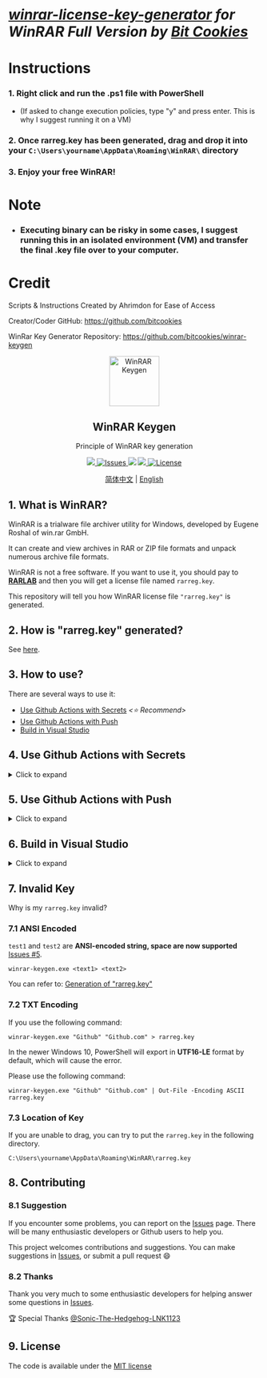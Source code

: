 # ***[winrar-license-key-generator](https://github.com/bitcookies/winrar-keygen) for WinRAR Full Version by [Bit Cookies](https://github.com/bitcookies)***

# Instructions

### 1. Right click and run the .ps1 file with PowerShell
* (If asked to change execution policies, type "y" and press enter. This is why I suggest running it on a VM)

### 2. Once rarreg.key has been generated, drag and drop it into your ```C:\Users\yourname\AppData\Roaming\WinRAR\``` directory

### 3. Enjoy your free WinRAR!

# Note 
* ### Executing binary can be risky in some cases, I suggest running this in an isolated environment (VM) and transfer the final .key file over to your computer.

# Credit
Scripts & Instructions Created by Ahrimdon for Ease of Access

Creator/Coder GitHub: https://github.com/bitcookies

WinRar Key Generator Repository: https://github.com/bitcookies/winrar-keygen

<p align="center">
 <img width="100px" src="icon.png" align="center" alt="WinRAR Keygen" />
 <h2 align="center">WinRAR Keygen</h2>
 <p align="center">Principle of WinRAR key generation</p>
</p>
<p align="center">
  <a href="https://github.com/bitcookies/winrar-keygen/releases">
  	<img src="https://img.shields.io/github/v/release/bitcookies/winrar-keygen?label=version" />
  </a>
  <a href="https://github.com/bitcookies/winrar-keygen/issues">
  	<img alt="Issues" src="https://img.shields.io/github/issues/bitcookies/winrar-keygen?color=F48D73" />
  </a>
  <img src="https://img.shields.io/badge/Visual%20Studio-2022-5D4298" />
  <a href="https://github.com/bitcookies/winrar-keygen/actions">
      <img src="https://img.shields.io/badge/Github-Actions-4184F4" />
  </a>
  <a href="https://github.com/bitcookies/winrar-keygen/blob/master/LICENSE">
  	<img alt="License" src="https://img.shields.io/github/license/bitcookies/winrar-keygen.svg" />
  </a>
</p>
<p align="center">
  <a href="README.zh-CN.md">简体中文</a> | <a href="README.md">English</a>
</p>

## 1. What is WinRAR?

WinRAR is a trialware file archiver utility for Windows, developed by Eugene Roshal of win.rar GmbH. 

It can create and view archives in RAR or ZIP file formats and unpack numerous archive file formats. 

WinRAR is not a free software. If you want to use it, you should pay to [__RARLAB__](https://www.rarlab.com/) and then you will get a license file named `rarreg.key`. 

This repository will tell you how WinRAR license file `"rarreg.key"` is generated. 

## 2. How is "rarreg.key" generated?

See [here](README.HOW_DOES_IT_WORK.md).

## 3. How to use?

There are several ways to use it:

- [Use Github Actions with Secrets](#4-Use-Github-Actions-with-Secrets) *<⭐ Recommend>*
- [Use Github Actions with Push](#5-Use-Github-Actions-with-Push)
- [Build in Visual Studio](#6-Build-in-Visual-Studio)

## 4. Use Github Actions with Secrets

<details>
<summary>Click to expand</summary>


Use [Secrets](https://docs.github.com/en/actions/security-guides/encrypted-secrets) you don't need to commits to the repository, so you can fetch upstream without conflicts. So I recommend using this method.

### 4.1 Fork

**Fork** this repo.

![Fork](assets/fork-light.png#gh-light-mode-only)

![Fork](assets/fork-dark.png#gh-dark-mode-only)

### 4.2 Creating Secrets

Open your forked repository, and go to **Settings > Secrets > Actions > New repository secret**.

![Secrets](assets/secrets-light.png#gh-light-mode-only)

![Secrets](assets/secrets-dark.png#gh-dark-mode-only)

Create two Secrets named `text1` and `text2` and fill in values.

![Add Secrets](assets/secrets-add-light.png#gh-light-mode-only)

![Add Secrets](assets/secrets-add-dark.png#gh-dark-mode-only)

Once created, you will see:

![Secrets Repo](assets/secrets-repo-light.png#gh-light-mode-only)

![Secrets Repo](assets/secrets-repo-dark.png#gh-dark-mode-only)

### 4.3 Run Workflow

Go to **Actions** and select **WinRAR Keygen Secrets** to run Workflow manually.

![Run](assets/run-workflow-light.png#gh-light-mode-only)

![Run](assets/run-workflow-dark.png#gh-dark-mode-only)

After running successfully, open the corresponding task and select **rarreg_file** to download.

![Download](assets/file-download-light.png##gh-light-mode-only)

![Download](assets/file-download-dark.png#gh-dark-mode-only)

</details>

## 5. Use Github Actions with Push

<details>
<summary>Click to expand</summary>

Using push for key generation is very simple and convenient, but when there are updates to fetch upstream, you need to manually merge conflicts. So I would recommend [Use Github Actions with Secrets](#4-Use-Github-Actions-with-Secrets), but you can still use the push action.

### 5.1 Fork

**Fork** this repo.

![Fork](assets/fork-light.png#gh-light-mode-only)

![Fork](assets/fork-dark.png#gh-dark-mode-only)

If you've forked before and I've committed new code, but you don't know how to merge the new content into your repository, then you can delete the current fork and fork again.

### 5.2 Modify info.json

Open your forked repository, and go to `keygen/info.json` and click on the edit button to edit the file.

![Edit](assets/edit-json-light.png#gh-light-mode-only)

![Edit](assets/edit-json-dark.png#gh-dark-mode-only)

You can see:

```json
{
    "text1": "Github",
    "text2": "Github.com"
}
```

You can modify the values corresponding to `text1` and `text2`:

```json
{
    "text1": "Your Name",
    "text2": "Your License"
}
```

It is important to note that `test1` and `test2` are **ANSI-encoded string, space are now supported.**

Once you have finished making changes, click the **Commit changes** button and Github Actions will start automatically.

If Github Actions does not start automatically, you will need to click on the Actions page to **allow this workflows to run**, then modify and commit `keygen/info.json` again.

![Workflow](assets/enable-workflows-light.png#gh-light-mode-only)

![Workflow](assets/enable-workflows-dark.png#gh-dark-mode-only)

### 5.3 Download Key

Go to **Actions** and select **WinRAR Keygen** to see the status of the program.

![Workflow](assets/push-workflows-light.png#gh-light-mode-only)

![Workflow](assets/push-workflows-dark.png#gh-dark-mode-only)

Green means it ran successfully, yellow means it is running, red means it failed. After running successfully, open the corresponding task and select **rarreg_file** to download.

![Download](assets/file-download-light.png##gh-light-mode-only)

![Download](assets/file-download-dark.png#gh-dark-mode-only)

After extract `rarreg_file.zip`, you will get `rarreg.key`, just drag and drop it into WinRAR.

If you get an invalid key, please check [the specific solution](#7-invalid-key).

</details>

## 6. Build in Visual Studio

<details>
<summary>Click to expand</summary>

I recommend using the Github Actions, but you can still do your own compilation.

If you don't want to compile it yourself, you can also go to the [release](https://github.com/bitcookies/winrar-keygen/releases/) page to get `winrar-keygen.exe`.

### 6.1 Prerequisites

1. Please make sure that you have **Visual Studio 2022**. Because this is a VS2022 project. If you are still using Visual Studio 2019, you can find projects for VS2019 in the [vs2019](https://github.com/bitcookies/winrar-keygen/tree/vs2019) branch, but this branch will no longer be maintained.

2. Please make sure you have installed `vcpkg` and the following libraries:

   * `mpir:x86-windows-static`
   * `mpir:x64-windows-static`

   is installed.

   You can install them by:

   ```console
   $ vcpkg install mpir:x86-windows-static
   $ vcpkg install mpir:x64-windows-static
   ```

3. Your `vcpkg` has been integrated into your __Visual Studio__, which means you have run successfully.

   ```console
   $ vcpkg integrate install
   ```
   

### 6.2 Build

1. Open this project in __Visual Studio__.

2. Select `Release` configuration.

3. Select __Build > Build Solution__.

You will see executable files in `bin/` directory. 

### 6.3 How to Use?

Execute the following code in the terminal and configure two parameters to generate `rarreg.key`.

Here is an example use `Github` and `Github.com`:

```
Usage:
        winrar-keygen.exe <Your Name> <Your License>

Example:

        winrar-keygen.exe "Github" "Github.com"
  or:
        winrar-keygen.exe "Github" "Github.com" > rarreg.key
  or: 
        winrar-keygen.exe "Github" "Github.com" | Out-File -Encoding ASCII rarreg.key
```

![Terminal](assets/terminal.png)

Now you can see the newly generated file:

```console
RAR registration data
Github
Github.com
UID=3a3d02329a32b63da7d8
6412212250a7d8753c5e7037d83011171578c57042fa30c506caae
9954e4853d415ec594e46076cc9a65338309b66c50453ba72158c0
656de97acb2f2a48cf3b75329283544c3e1b366a5062b85d0022f6
de3cdc56b311475b484e80b48157a0c3af60ca4f7f9c75d49bc50d
6bad616c1c58caa922d3ed0cd19771e8191522a586544c3e1b366a
5062b85d29db066f02e777ad78100865f2c31f2dd3a86998609b18
5eede7ed46566b10bf033daa6384062b259194b1acbd1443042646
```

Save the generated information in **ANSI encoding format** as `rarreg.key`.

</details>

## 7. Invalid Key

Why is my `rarreg.key` invalid?

### 7.1 ANSI Encoded

`test1` and `test2` are **ANSI-encoded string, space are now supported** [Issues #5](https://github.com/bitcookies/winrar-keygen/issues/5).

```console
winrar-keygen.exe <text1> <text2>
```

You can refer to: [Generation of "rarreg.key"](https://github.com/bitcookies/winrar-keygen/blob/master/README.HOW_DOES_IT_WORK.md#7-generation-of-rarregkey)

### 7.2 TXT Encoding

If you use the following command:

```console
winrar-keygen.exe "Github" "Github.com" > rarreg.key
```

In the newer Windows 10, PowerShell will export in **UTF16-LE** format by default, which will cause the error.

Please use the following command:

```console
winrar-keygen.exe "Github" "Github.com" | Out-File -Encoding ASCII rarreg.key
```

### 7.3 Location of Key

If you are unable to drag, you can try to put the `rarreg.key` in the following directory.

```console
C:\Users\yourname\AppData\Roaming\WinRAR\rarreg.key
```

## 8. Contributing

### 8.1 Suggestion

If you encounter some problems, you can report on the [Issues](https://github.com/bitcookies/winrar-keygen/issues) page. There will be many enthusiastic developers or Github users to help you.

This project welcomes contributions and suggestions. You can make suggestions in [Issues](https://github.com/bitcookies/winrar-keygen/issues), or submit a pull request 😄

### 8.2 Thanks

Thank you very much to some enthusiastic developers for helping answer some questions in [Issues](https://github.com/bitcookies/winrar-keygen/issues).

🏆 Special Thanks [@Sonic-The-Hedgehog-LNK1123](https://github.com/Sonic-The-Hedgehog-LNK1123)

## 9. License

The code is available under the [MIT license](https://github.com/bitcookies/winrar-keygen/blob/master/LICENSE)
